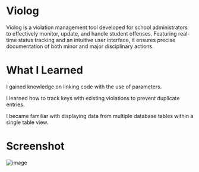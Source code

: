 # Violog
Violog is a violation management tool developed for school administrators to effectively monitor, update, and handle student offenses. Featuring real-time status tracking and an intuitive user interface, it ensures precise documentation of both minor and major disciplinary actions.

# What I Learned
I gained knowledge on linking code with the use of parameters.

I learned how to track keys with existing violations to prevent duplicate entries.

I became familiar with displaying data from multiple database tables within a single table view.

# Screenshot 
![image](https://github.com/user-attachments/assets/bbe371af-839a-41de-984b-4a8eba842d2c)

